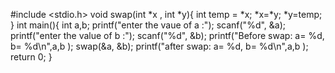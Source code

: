 #include <stdio.h>
void swap(int *x , int *y){
    int temp = *x;
    *x=*y;
    *y=temp;
}
int main(){
    int a,b;
    printf("enter the vaue of a :");
    scanf("%d", &a);
    printf("enter the value of b :");
    scanf("%d", &b);
    printf("Before swap: a= %d, b= %d\n",a,b );
    swap(&a, &b);
    printf("after swap: a= %d, b= %d\n",a,b );
    return 0;
}
